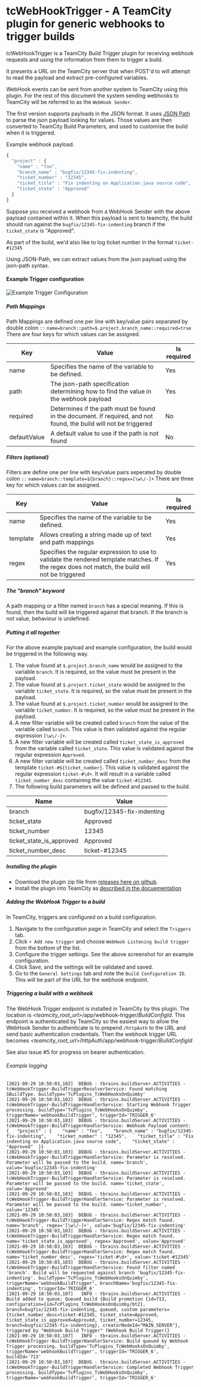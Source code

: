 # tcWebHookTrigger - A TeamCity plugin for generic webhooks to trigger builds

tcWebHookTrigger is a TeamCity Build Trigger plugin for receiving webhook requests
and using the information from them to trigger a build. 

It presents a URL on the TeamCity server that when POST'd to will attempt to read 
the payload and extract pre-configured variables.

WebHook events can be sent from another system to TeamCity using this plugin. For the 
rest of this document the system sending webhooks to TeamCity will be referred to as the `WebHook Sender`.

The first version supports payloads in the JSON format. It uses 
[JSON Path](https://github.com/json-path/JsonPath) to parse the json payload looking for 
values. Those values are then converted to TeamCity Build Parameters, and used to customise 
the build when it is triggered.

Example webhook payload.
```javascript
{ 
  "project" : {
    "name" : "foo",
    "branch_name" : "bugfix/12345-fix-indenting",
    "ticket_number" : "12345",
    "ticket_title" : "Fix indenting on Application.java source code",
    "ticket_state" : "Approved"
  }
}
```

Suppose you received a webhook from a WebHook Sender with the above payload contained within it. When this payload 
is sent to teamcity, the build should run against the `bugfix/12345-fix-indenting` branch 
if the `ticket_state` is "Approved".

As part of the build, we'd also like to log ticket number in the format `ticket-#12345`

Using JSON-Path, we can extract values from the json payload using the json-path syntax.

#### Example Trigger configuration

![Example Trigger Configuration](docs/images/screenshot_webhook-trigger-configuration_01.png)

##### Path Mappings
Path Mappings are defined one per line with key/value pairs separated by double colon `::`
`name=branch::path=$.project.branch_name::required=true`
There are four keys for which values can be assigned.

| Key  | Value | Is required |
| -----| ----- | ----------- |
| name | Specifies the name of the variable to be defined. | Yes |
| path | The json-path specification determining how to find the value in the webhook payload | Yes |
| required | Determines if the path must be found in the document. If required, and not found, the build will not be triggered | No |
| defaultValue | A default value to use if the path is not found | No |

##### Filters (optional)
Filters are define one per line with key/value pairs seperated by double colon `::`
`name=branch::template=${branch}::regex=[\w\/-]+`
There are three key for which values can be assigned.

| Key  | Value | Is required |
| -----| ----- | ----------- |
| name | Specifies the name of the variable to be defined. | Yes | 
| template | Allows creating a string made up of text and path mappings | Yes
| regex | Specifies the regular expression to use to validate the rendered template matches. If the regex does not match, the build will not be triggered | Yes |


##### The "branch" keyword

A path mapping or a filter named `branch` has a special meaning. If this is found, then the build will be triggered against that branch. If the branch is not value, behaviour is undefined.

##### Putting it all together

For the above example payload and example configuration, the build would be triggered in the following way.
1. The value found at `$.project.branch_name` would be assigned to the variable `branch`. It is required, so the value must be present in the payload.
1. The value found at `$.project.ticket_state` would be assigned to the variable `ticket_state`. It is required, so the value must be present in the payload.
1. The value found at `$.project.ticket_number` would be assigned to the variable `ticket_number`. It is required, so the value must be present in the payload.
1. A new filter variable will be created called `branch` from the value of the variable called `branch`. This value is then validated against the regular expression `[\w\/-]+`.
1. A new filter variable will be created called `ticket_state_is_approved` from the variable called `ticket_state`. This value is validated against the regular expression `Approved`.
1. A new filter variable will be created called `ticket_number_desc` from the template `ticket-#${ticket_number}`. This value is validated against the regular expression `ticket-#\d+`. It will result in a variable called `ticket_number_desc` containing the value `ticket-#12345`.
1. The following build parameters will be defined and passed to the build.

| Name | Value |
| ---- | ----- |
| branch | bugfix/12345-fix-indenting |
| ticket_state | Approved |
| ticket_number | 12345 |
| ticket_state_is_approved | Approved |
| ticket_number_desc | ticket-#12345 |


##### Installing the plugin

- Download the plugin zip file from [releases here on github](https://github.com/tcplugins/tcWebHookTrigger/releases). 
- Install the plugin into TeamCity as [described in the docuementation](https://www.jetbrains.com/help/teamcity/installing-additional-plugins.html#Installing+a+plugin+via+Web+UI)

##### Adding the WebHook Trigger to a build
In TeamCity, triggers are configured on a build configuration. 

1. Navigate to the configuration page in TeamCity and select the `Triggers` tab.
1. Click `+ Add new trigger` and choose `WebHook Listening build trigger` from the bottom of the list.
1. Configure the trigger settings. See the above screenshot for an example configuration.
1. Click Save, and the settings will be validated and saved.
1. Go to the `General Settings` tab and note the `Build Configuration ID`. This will be part of the URL for the webhook endpoint.

##### Triggering a build with a webhook

The WebHook Trigger endpoint is installed in TeamCity by this plugin. The location is <i><teamcity_root_url></i>/app/webhook-trigger/<i>BuildConfigId</i>.
This endpoint is authenticated by TeamCity so the easiest way to allow the WebHook Sender to authenticate is to prepend `/httpAuth` to the URL and send basic authentication credentials. Then the webhook trigger URL becomes <i><teamcity_root_url></i>/httpAuth/app/webhook-trigger/<i>BuildConfigId</i>

See also issue #5 for progress on bearer authentication. 

###### Example logging

```
[2021-09-29 10:50:03,102]  DEBUG - tbrains.buildServer.ACTIVITIES - tcWebHookTrigger-BuildTriggerResolverService: Found matching SBuildType. buildType='TcPlugins_TcWebHooksOnQuimby'
[2021-09-29 10:50:03,102]  DEBUG - tbrains.buildServer.ACTIVITIES - tcWebHookTrigger-BuildTriggerHandlerService: Starting Webhook Trigger processing. buildType='TcPlugins_TcWebHooksOnQuimby', triggerName='webhookBuildTrigger', triggerId='TRIGGER_6'
[2021-09-29 10:50:03,103]  DEBUG - tbrains.buildServer.ACTIVITIES - tcWebHookTrigger-BuildTriggerHandlerService: Webhook Payload content: 
{   "project" : {    "name" : "foo",    "branch_name" : "bugfix/12345-fix-indenting",    "ticket_number" : "12345",    "ticket_title" : "Fix indenting on Application.java source code",    "ticket_state" : "Approved"  }}
[2021-09-29 10:50:03,103]  DEBUG - tbrains.buildServer.ACTIVITIES - tcWebHookTrigger-BuildTriggerHandlerService: Parameter is resolved. Parameter will be passed to the build. name='branch', value='bugfix/12345-fix-indenting'
[2021-09-29 10:50:03,103]  DEBUG - tbrains.buildServer.ACTIVITIES - tcWebHookTrigger-BuildTriggerHandlerService: Parameter is resolved. Parameter will be passed to the build. name='ticket_state', value='Approved'
[2021-09-29 10:50:03,103]  DEBUG - tbrains.buildServer.ACTIVITIES - tcWebHookTrigger-BuildTriggerHandlerService: Parameter is resolved. Parameter will be passed to the build. name='ticket_number', value='12345'
[2021-09-29 10:50:03,103]  DEBUG - tbrains.buildServer.ACTIVITIES - tcWebHookTrigger-BuildTriggerHandlerService: Regex match found. name='branch', regex='[\w\/-]+', value='bugfix/12345-fix-indenting'
[2021-09-29 10:50:03,103]  DEBUG - tbrains.buildServer.ACTIVITIES - tcWebHookTrigger-BuildTriggerHandlerService: Regex match found. name='ticket_state_is_approved', regex='Approved', value='Approved'
[2021-09-29 10:50:03,103]  DEBUG - tbrains.buildServer.ACTIVITIES - tcWebHookTrigger-BuildTriggerHandlerService: Regex match found. name='ticket_number_desc', regex='ticket-#\d+', value='ticket-#12345'
[2021-09-29 10:50:03,103]  DEBUG - tbrains.buildServer.ACTIVITIES - tcWebHookTrigger-BuildTriggerHandlerService: Found filter named 'branch'. Build will be requested against branch 'bugfix/12345-fix-indenting'. buildType='TcPlugins_TcWebHooksOnQuimby', triggerName='webhookBuildTrigger', branchName='bugfix/12345-fix-indenting', triggerId='TRIGGER_6'
[2021-09-29 10:50:03,107]   INFO - tbrains.buildServer.ACTIVITIES - Build added to queue; Queued build {Build promotion {id=713, configuration={id=TcPlugins_TcWebHooksOnQuimby/bt2}, branch=bugfix/12345-fix-indenting, queued, custom parameters={ticket_number_desc=ticket-#12345, ticket_state=Approved, ticket_state_is_approved=Approved, ticket_number=12345, branch=bugfix/12345-fix-indenting}, creatorNodeId="MAIN_SERVER"}, triggered by "Webhook Build Trigger" (Webhook Build Trigger)}
[2021-09-29 10:50:03,107]   INFO - tbrains.buildServer.ACTIVITIES - tcWebHookTrigger-BuildTriggerHandlerService: Build queued by Webhook Trigger processing. buildType='TcPlugins_TcWebHooksOnQuimby', triggerName='webhookBuildTrigger', triggerId='TRIGGER_6', buildId='713'
[2021-09-29 10:50:03,107]  DEBUG - tbrains.buildServer.ACTIVITIES - tcWebHookTrigger-BuildTriggerHandlerService: Completed Webhook Trigger processing. buildType='TcPlugins_TcWebHooksOnQuimby', triggerName='webhookBuildTrigger', triggerId='TRIGGER_6'
```